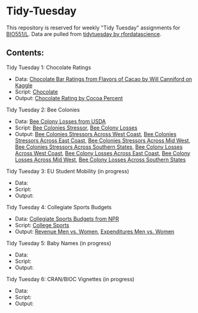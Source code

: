 # Tidy-Tuesday

This repository is reserved for weekly "Tidy Tuesday" assignments for [BIO551/L](https://github.com/Biol551-CSUN). Data are pulled from [tidytuesday by rfordatascience](https://github.com/rfordatascience/tidytuesday).


## **Contents:**

Tidy Tuesday 1: Chocolate Ratings
* Data: [Chocolate Bar Ratings from Flavors of Cacao by Will Canniford on Kaggle](https://github.com/rfordatascience/tidytuesday/blob/master/data/2022/2022-01-18/readme.md)
* Script: [Chocolate](https://github.com/adang2011/Tidy-Tuesday/blob/main/Chocolate/script/choco.R)
* Output: [Chocolate Rating by Cocoa Percent](https://github.com/adang2011/Tidy-Tuesday/blob/main/Chocolate/output/Chocolate.png)


Tidy Tuesday 2: Bee Colonies
* Data: [Bee Colony Losses from USDA](https://github.com/rfordatascience/tidytuesday/blob/master/data/2022/2022-01-11/readme.md)
* Script: [Bee Colonies Stressor](https://github.com/adang2011/Tidy-Tuesday/blob/main/Bees/script/stressor.R), [Bee Colony Losses](https://github.com/adang2011/Tidy-Tuesday/blob/main/Bees/script/colony.R)
* Output: [Bee Colonies Stressors Across West Coast](https://github.com/adang2011/Tidy-Tuesday/blob/main/Bees/output/West_Coast.png), [Bee Colonies Stressors Across East Coast](https://github.com/adang2011/Tidy-Tuesday/blob/main/Bees/output/East_Coast.png), [Bee Colonies Stressors Across Mid West](https://github.com/adang2011/Tidy-Tuesday/blob/main/Bees/output/Mid_West.png), [Bee Colonies Stressors Across Southern States](https://github.com/adang2011/Tidy-Tuesday/blob/main/Bees/output/Southern_States.png), [Bee Colony Losses Across West Coast](https://github.com/adang2011/Tidy-Tuesday/blob/main/Bees/output/Colony_West_Coast.png), [Bee Colony Losses Across East Coast](https://github.com/adang2011/Tidy-Tuesday/blob/main/Bees/output/Colony_East_Coast.png), [Bee Colony Losses Across Mid West](https://github.com/adang2011/Tidy-Tuesday/blob/main/Bees/output/Colony_Mid_West.png), [Bee Colony Losses Across Southern States](https://github.com/adang2011/Tidy-Tuesday/blob/main/Bees/output/Colony_Southern_States.png)


Tidy Tuesday 3: EU Student Mobility (in progress)
* Data: 
* Script:
* Output:


Tidy Tuesday 4: Collegiate Sports Budgets
* Data: [Collegiate Sports Budgets from NPR](https://github.com/rfordatascience/tidytuesday/blob/master/data/2022/2022-03-29/readme.md)
* Script: [College Sports](https://github.com/adang2011/Tidy-Tuesday/blob/main/Collegiate_sports/scripts/college_sports.R)
* Output: [Revenue Men vs. Women](https://github.com/adang2011/Tidy-Tuesday/blob/main/Collegiate_sports/output/Collegiate_Sports_Revenue.png), [Expenditures Men vs. Women](https://github.com/adang2011/Tidy-Tuesday/blob/main/Collegiate_sports/output/Collegiate_Sports_Expenditures.png)


Tidy Tuesday 5: Baby Names (in progress)
* Data: 
* Script: 
* Output: 


Tidy Tuesday 6: CRAN/BIOC Vignettes (in progress)
* Data:
* Script:
* Output: